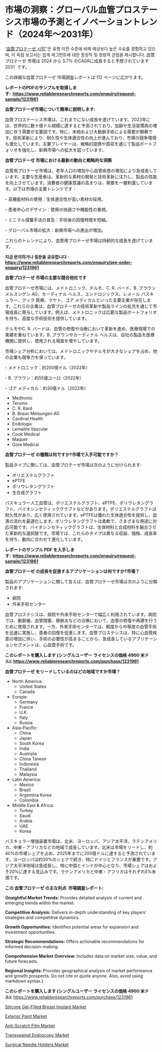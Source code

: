<p><h1>市場の洞察：グローバル血管プロステーシス市場の予測とイノベーショントレンド（2024年～2031年）</h1></p><p>'<a href="https://www.reliableresearchreports.com/vascular-prosthesis-r1231961?utm_campaign=107&utm_medium=36&utm_source=Github&utm_content=ia&utm_term=07112024&utm_id=vascular-prosthesis">血管プロテーゼ 시장'</a>'은 유행 이전 수준에 비해 예상보다 높은 수요를 경험하고 있으며, 이 독점 보고서는 업계 세그먼트에 대한 정성적 및 정량적 관점을 제시합니다. 血管プロテーゼ 市場は 2024 から 5.7% のCAGRに成長すると予想されています 2031&nbsp; です。</p>
<p>この詳細な血管プロテーゼ 市場調査レポートは 112 ページに広がります。</p>
<p><strong>レポートのPDFのサンプルを取得します</strong><strong>:&nbsp;&nbsp;<a href="https://www.reliableresearchreports.com/enquiry/request-sample/1231961?utm_campaign=107&utm_medium=36&utm_source=Github&utm_content=ia&utm_term=07112024&utm_id=vascular-prosthesis">https://www.reliableresearchreports.com/enquiry/request-sample/1231961</a></strong></p>
<p><strong>血管プロテーゼ市場について簡単に説明します:</strong></p>
<p><p>血管プロステーシス市場は、これまでにない成長を遂げています。2023年には、世界的に数十億ドル規模に達すると予測されており、加齢や生活習慣病の増加に伴う需要が主要因です。特に、末梢および大動脈手術による需要が顕著です。技術革新により、耐久性や生体適合性の向上が進んでおり、市場の競争環境も激化しています。主要プレイヤーは、戦略的提携や買収を通じて製品ポートフォリオを強化し、新興市場への拡大を図っています。</p></p>
<p><strong>血管プロテーゼ 市場における最新の動向と戦略的な洞察</strong></p>
<p><p>血管用プロテーゼ市場は、老年人口の増加や心血管疾患の増加により急成長しています。主要な生産者は、革新的な素材の開発と技術革新に注力し、製品の性能を向上させています。消費者の健康意識の高まりは、需要を一層刺激しています。以下は市場の主要トレンドです：</p><p>- 高機能材料の使用：生体適合性が高い素材の採用。</p><p>- 患者中心のデザイン：使用の快適さや機能性の重視。</p><p>- ミニマル侵襲手法の普及：手術後の回復時間を短縮。</p><p>- グローバル市場の拡大：新興市場への進出が増加。 </p><p>これらのトレンドにより、血管用プロテーゼ市場は持続的な成長を遂げています。</p></p>
<p><strong>지금 문의하거나 질문을 공유합니다</strong><strong>&nbsp;</strong>-<strong><a href="https://www.reliableresearchreports.com/enquiry/pre-order-enquiry/1231961?utm_campaign=107&utm_medium=36&utm_source=Github&utm_content=ia&utm_term=07112024&utm_id=vascular-prosthesis">https://www.reliableresearchreports.com/enquiry/pre-order-enquiry/1231961</a></strong></p>
<p><strong>血管プロテーゼ 市場の主要な競合他社です</strong></p>
<p><p>血管プロテーゼ市場には、メドトロニック、テルモ、C. R. バード、B. ブラウン メルスンゲン AG、カーディナル ヘルス、エンドロジックス、レメール バスキュラー、クック 医療、マケト、ゴア メディカルといった主要企業が存在します。これらの企業は、血管プロテーゼの技術革新や製品ラインの拡充を通じて市場成長に寄与しています。例えば、メドトロニックは広範な製品ポートフォリオを持ち、高度な手術技術を提供しています。</p><p>テルモやC. R. バードは、血管の修復や治療において革新を進め、医療現場での実績を重ねています。B. ブラウンやカーディナル ヘルスは、自社の製品を医療機関に提供し、使用される場面を増やしています。</p><p>市場シェア分析においては、メドトロニックやテルモが大きなシェアを占め、他の企業も競争力を保っています。</p><p>- メドトロニック：約200億ドル（2022年）</p><p>- B. ブラウン：約55億ユーロ（2022年）</p><p>- ゴア メディカル：約30億ドル（2022年）</p></p>
<p><ul><li>Medtronic</li><li>Terumo</li><li>C. R. Bard</li><li>B. Braun Melsungen AG</li><li>Cardinal Health</li><li>Endologix</li><li>Lemaitre Vascular</li><li>Cook Medical</li><li>Maquet</li><li>Gore Medical</li></ul></p>
<p><strong>血管プロテーゼ の種類は何ですか?市場で入手可能ですか？</strong></p>
<p>製品タイプに関しては、血管プロテーゼ市場は次のように分けられます:</p>
<p><ul><li>ポリエステルグラフト</li><li>ePTFE</li><li>ポリウレタングラフト</li><li>生合成グラフト</li></ul></p>
<p><p>バスキュラー人工血管は、ポリエステルグラフト、ePTFE、ポリウレタングラフト、バイオシンセティックグラフトなどがあります。ポリエステルグラフトは耐久性があり、広く使用されています。ePTFEは優れた生体適合性を提供し、血液の流れを最適化します。ポリウレタングラフトは柔軟で、さまざまな用途に対応可能です。バイオシンセティックグラフトは、生体材料と合成材料を融合させた革新的な選択肢です。市場では、これらのタイプは異なる収益、価格、成長率を持ち、動向に合わせて進化しています。</p></p>
<p><strong>レポートのサンプル PDF を入手します:&nbsp;</strong><strong>&nbsp;<a href="https://www.reliableresearchreports.com/enquiry/request-sample/1231961?utm_campaign=107&utm_medium=36&utm_source=Github&utm_content=ia&utm_term=07112024&utm_id=vascular-prosthesis">https://www.reliableresearchreports.com/enquiry/request-sample/1231961</a></strong></p>
<p><strong>血管プロテーゼ の成長を促進するアプリケーションは何ですか?市場？</strong></p>
<p>製品のアプリケーションに関して言えば、血管プロテーゼ市場は次のように分類されます:</p>
<p><ul><li>病院</li><li>外来手術センター</li></ul></p>
<p><p>血管プロステシスは、病院や外来手術センターで幅広く利用されています。病院では、動脈瘤、血管閉塞、静脈炎などの治療において、血管の修復や再建を行うために使用されます。一方、外来手術センターでは、軽度から中等度の血管手術を迅速に実施し、患者の回復を促進します。血管プロステシスは、特に心血管疾患の増加に伴い、手術の必要性が高まることから、急成長しているアプリケーションセグメントは、心血管手術です。</p></p>
<p><strong>このレポートを購入します (シングルユーザー ライセンスの価格 4900 米ドル):</strong><strong>&nbsp;<a href="https://www.reliableresearchreports.com/purchase/1231961?utm_campaign=107&utm_medium=36&utm_source=Github&utm_content=ia&utm_term=07112024&utm_id=vascular-prosthesis">https://www.reliableresearchreports.com/purchase/1231961</a></strong></p>
<p><strong>血管プロテーゼ をリードしているのはどの地域ですか市場？</strong></p>
<p><ul>
    <li>
        North America:
        <ul>
            <li>United States</li>
            <li>Canada</li>
        </ul>
    </li>
    <li>
        Europe:
        <ul>
            <li>Germany</li>
            <li>France</li>
            <li>U.K.</li>
            <li>Italy</li>
            <li>Russia</li>
        </ul>
    </li>
    <li>
        Asia-Pacific:
        <ul>
            <li>China</li>
            <li>Japan</li>
            <li>South Korea</li>
            <li>India</li>
            <li>Australia</li>
            <li>China Taiwan</li>
            <li>Indonesia</li>
            <li>Thailand</li>
            <li>Malaysia</li>
        </ul>
    </li>
    <li>
        Latin America:
        <ul>
            <li>Mexico</li>
            <li>Brazil</li>
            <li>Argentina Korea</li>
            <li>Colombia</li>
        </ul>
    </li>
    <li>
        Middle East & Africa:
        <ul>
            <li>Turkey</li>
            <li>Saudi</li>
            <li>Arabia</li>
            <li>UAE</li>
            <li>Korea</li>
        </ul>
    </li>
    </ul></p>
<p><p>バスキュラー増強装置市場は、北米、ヨーロッパ、アジア太平洋、ラテンアメリカ、中東・アフリカなどの地域で成長しています。北米は市場をリードし、約40%の市場シェアを占め、2025年までに200億ドルに達すると予測されています。ヨーロッパは約30%のシェアで続き、特にドイツとフランスが重要です。アジア太平洋地域は急成長し、特に中国とインドが中心となり、市場シェアはおよそ20%に達する見込みです。ラテンアメリカと中東・アフリカはそれぞれ5%未満です。</p></p>
<p><strong>この 血管プロテーゼ の主な利点&nbsp; 市場調査レポート:</strong></p>
<p><strong>{Insightful Market Trends:</strong> Provides detailed analysis of current and emerging trends within the market.</p>
<p><strong>Competitive Analysis:</strong> Delivers in-depth understanding of key players' strategies and competitive dynamics.</p>
<p><strong>Growth Opportunities:</strong> Identifies potential areas for expansion and investment opportunities.</p>
<p><strong>Strategic Recommendations:</strong> Offers actionable recommendations for informed decision-making.</p>
<p><strong>Comprehensive Market Overview: </strong>Includes data on market size, value, and future forecasts.</p>
<p><strong>Regional Insights: </strong>Provides geographical analysis of market performance and growth prospects. Do not cite or quote anyone. Also, avoid using markdown syntax.}</p>
<p><strong>このレポートを購入します (シングルユーザー ライセンスの価格 4900 米ドル):&nbsp;</strong><a href="https://www.reliableresearchreports.com/purchase/1231961?utm_campaign=107&utm_medium=36&utm_source=Github&utm_content=ia&utm_term=07112024&utm_id=vascular-prosthesis">https://www.reliableresearchreports.com/purchase/1231961</a></p>
<p><p><a href="https://www.linkedin.com/pulse/silicone-gel-filled-breast-implant-ecosystem-mapping-innovation-qf4ze?utm_campaign=107&utm_medium=36&utm_source=Github&utm_content=ia&utm_term=07112024&utm_id=vascular-prosthesis">Silicone Gel-Filled Breast Implant Market</a></p><p><a href="https://github.com/KejsiLoshi121/Market-Research-Report-List-1/blob/main/exterior-paint-market.md?utm_campaign=107&utm_medium=36&utm_source=Github&utm_content=ia&utm_term=07112024&utm_id=vascular-prosthesis">Exterior Paint Market</a></p><p><a href="https://www.linkedin.com/pulse/evolution-anti-scratch-film-market-key-shifts-from-2024-2031-a1lxe?utm_campaign=107&utm_medium=36&utm_source=Github&utm_content=ia&utm_term=07112024&utm_id=vascular-prosthesis">Anti-Scratch Film Market</a></p><p><a href="https://issuu.com/reportprime-2/docs/transvaginal-endoscopy-market-size-_cf6a3099ba9815?utm_campaign=107&utm_medium=36&utm_source=Github&utm_content=ia&utm_term=07112024&utm_id=vascular-prosthesis">Transvaginal Endoscopy Market</a></p><p><a href="https://issuu.com/reportprime-2/docs/surgical-needle-holders-market-size_abf4d5037c4622?utm_campaign=107&utm_medium=36&utm_source=Github&utm_content=ia&utm_term=07112024&utm_id=vascular-prosthesis">Surgical Needle Holders Market</a></p></p>
<p>&nbsp;</p>